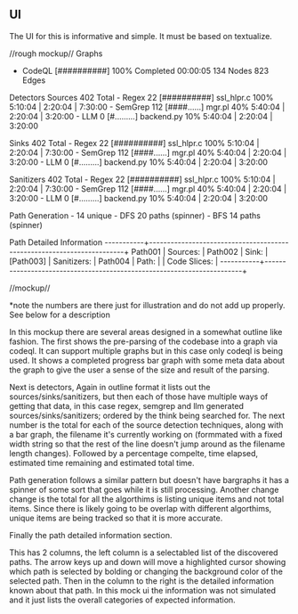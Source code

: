 
## UI

The UI for this is informative and simple. It must be based on textualize.

//rough mockup//
Graphs
  - CodeQL [##########] 100% Completed 00:00:05
     134 Nodes
     823 Edges

Detectors
  Sources   402 Total
    - Regex    22 [##########]  ssl_hlpr.c      100% 5:10:04 | 2:20:04 | 7:30:00
    - SemGrep 112 [####......]  mgr.pl           40% 5:40:04 | 2:20:04 | 3:20:00
    - LLM       0 [#.........]  backend.py       10% 5:40:04 | 2:20:04 | 3:20:00
         
  Sinks   402 Total
    - Regex    22 [##########]  ssl_hlpr.c      100% 5:10:04 | 2:20:04 | 7:30:00
    - SemGrep 112 [####......]  mgr.pl           40% 5:40:04 | 2:20:04 | 3:20:00
    - LLM       0 [#.........]  backend.py       10% 5:40:04 | 2:20:04 | 3:20:00

  Sanitizers   402 Total
    - Regex    22 [##########]  ssl_hlpr.c      100% 5:10:04 | 2:20:04 | 7:30:00
    - SemGrep 112 [####......]  mgr.pl           40% 5:40:04 | 2:20:04 | 3:20:00
    - LLM       0 [#.........]  backend.py       10% 5:40:04 | 2:20:04 | 3:20:00

Path Generation - 14 unique
    - DFS       20 paths   (spinner)
    - BFS       14 paths   (spinner)

Path Detailed Information
-----------+-----------------------------------------------------------------------+
Path001    |   Sources:                                                            |
Path002    |   Sink:                                                               |
[Path003]  |   Sanitizers:                                                         |
Path004    |   Path:                                                               |
           |   Code Slices:                                                        |
-----------+-----------------------------------------------------------------------+
               
//mockup//

*note the numbers are there just for illustration and do not add up properly. See below for a description

In this mockup there are several areas designed in a somewhat outline like fashion. The first shows the pre-parsing of the codebase into a graph via codeql. It can support multiple graphs but in this case only codeql is being used. It shows a completed progress bar graph with some meta data about the graph to give the user a sense of the size and result of the parsing.

Next is detectors, Again in outline format it lists out the sources/sinks/sanitizers, but then each of those have multiple ways of getting that data, in this case regex, semgrep and llm generated sources/sinks/sanitizers; ordered by the think being searched for.
The next number is the total for each of the source detection techniques, along with a bar graph, the filename it's currently working on (formmated with a fixed width string so that the rest of the line doesn't jump around as the filename length changes). Followed by a percentage compelte, time elapsed, estimated time remaining and estimated total time.

Path generation follows a similar pattern but doesn't have bargraphs it has a spinner of some sort that goes while it is still processing. Another change change is the total for all the algorthims is listing unique items and not total items. Since there is likely going to be overlap with different algorthims, unique items are being tracked so that it is more accurate.

Finally the path detailed information section.

This has 2 columns, the left column is a selectabled list of the discovered paths. The arrow keys up and down will move a highlighted cursor showing which path is selected by bolding or changing the background color of the selected path. Then in the column to the right is the detailed information known about that path. In this mock ui the information was not simulated and it just lists the overall categories of expected information. 
